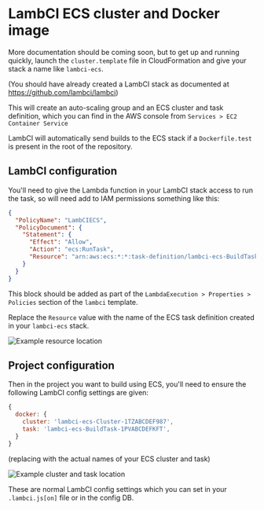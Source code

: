 # LambCI ECS cluster and Docker image

More documentation should be coming soon, but to get up and running quickly,
launch the `cluster.template` file in CloudFormation and give your stack a name like `lambci-ecs`.

(You should have already created a LambCI stack as documented at https://github.com/lambci/lambci)

This will create an auto-scaling group and an ECS cluster and task definition,
which you can find in the AWS console from `Services > EC2 Container Service`

LambCI will automatically send builds to the ECS stack if a `Dockerfile.test` is present in the root of the repository.

## LambCI configuration

You'll need to give the Lambda function in your LambCI stack access to run the task, so will need add to IAM
permissions something like this:

```json
{
  "PolicyName": "LambCIECS",
  "PolicyDocument": {
    "Statement": {
      "Effect": "Allow",
      "Action": "ecs:RunTask",
      "Resource": "arn:aws:ecs:*:*:task-definition/lambci-ecs-BuildTask-1PVABCDEFKFT"
    }
  }
}
```

This block should be added as part of the `LambdaExecution > Properties > Policies` section of the `lambci` template.

Replace the `Resource` value with the name of the ECS task definition created in your `lambci-ecs` stack.

![Example resource location](http://i.imgur.com/3U7NHQr.png)

## Project configuration

Then in the project you want to build using ECS, you'll need to ensure the following LambCI config settings are given:

```js
{
  docker: {
    cluster: 'lambci-ecs-Cluster-1TZABCDEF987',
    task: 'lambci-ecs-BuildTask-1PVABCDEFKFT',
  }
}
```

(replacing with the actual names of your ECS cluster and task)

![Example cluster and task location](http://i.imgur.com/DKgcdBU.png)

These are normal LambCI config settings which you can set in your `.lambci.js[on]` file or in the config DB.
